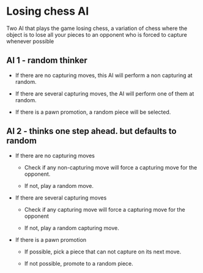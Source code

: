 # Losing chess AI

Two AI that plays the game losing chess, a variation of chess where the object is to lose all your pieces to an opponent who is forced to capture whenever possible

## AI 1 - random thinker

* If there are no capturing moves, this AI will perform a non capturing at random.

* If there are several capturing moves, the AI will perform one of them at random.

* If there is a pawn promotion, a random piece will be selected.

## AI 2 - thinks one step ahead. but defaults to random

* If there are no capturing moves

    * Check if any non-capturing move will force a capturing move for the opponent.

    * If not, play a random move.


* If there are several capturing moves
    
    * Check if any capturing move will force a capturing move for the opponent

    * If not, play a random capturing move.


* If there is a pawn promotion
    
    * If possible, pick a piece that can not capture on its next move.

    * If not possible, promote to a random piece.

